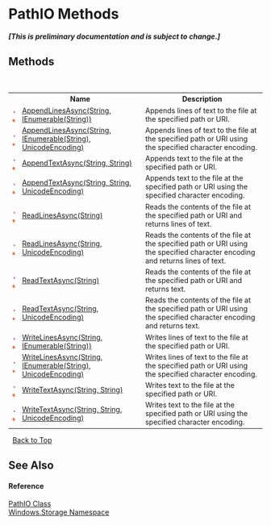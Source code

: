 # PathIO Methods
 _**\[This is preliminary documentation and is subject to change.\]**_


## Methods
&nbsp;<table><tr><th></th><th>Name</th><th>Description</th></tr><tr><td>![Public method](media/pubmethod.gif "Public method")![Static member](media/static.gif "Static member")</td><td><a href="M_Windows_Storage_PathIO_AppendLinesAsync">AppendLinesAsync(String, IEnumerable(String))</a></td><td>
Appends lines of text to the file at the specified path or URI.</td></tr><tr><td>![Public method](media/pubmethod.gif "Public method")![Static member](media/static.gif "Static member")</td><td><a href="M_Windows_Storage_PathIO_AppendLinesAsync_1">AppendLinesAsync(String, IEnumerable(String), UnicodeEncoding)</a></td><td>
Appends lines of text to the file at the specified path or URI using the specified character encoding.</td></tr><tr><td>![Public method](media/pubmethod.gif "Public method")![Static member](media/static.gif "Static member")</td><td><a href="M_Windows_Storage_PathIO_AppendTextAsync">AppendTextAsync(String, String)</a></td><td>
Appends text to the file at the specified path or URI.</td></tr><tr><td>![Public method](media/pubmethod.gif "Public method")![Static member](media/static.gif "Static member")</td><td><a href="M_Windows_Storage_PathIO_AppendTextAsync_1">AppendTextAsync(String, String, UnicodeEncoding)</a></td><td>
Appends text to the file at the specified path or URI using the specified character encoding.</td></tr><tr><td>![Public method](media/pubmethod.gif "Public method")![Static member](media/static.gif "Static member")</td><td><a href="M_Windows_Storage_PathIO_ReadLinesAsync">ReadLinesAsync(String)</a></td><td>
Reads the contents of the file at the specified path or URI and returns lines of text.</td></tr><tr><td>![Public method](media/pubmethod.gif "Public method")![Static member](media/static.gif "Static member")</td><td><a href="M_Windows_Storage_PathIO_ReadLinesAsync_1">ReadLinesAsync(String, UnicodeEncoding)</a></td><td>
Reads the contents of the file at the specified path or URI using the specified character encoding and returns lines of text.</td></tr><tr><td>![Public method](media/pubmethod.gif "Public method")![Static member](media/static.gif "Static member")</td><td><a href="M_Windows_Storage_PathIO_ReadTextAsync">ReadTextAsync(String)</a></td><td>
Reads the contents of the file at the specified path or URI and returns text.</td></tr><tr><td>![Public method](media/pubmethod.gif "Public method")![Static member](media/static.gif "Static member")</td><td><a href="M_Windows_Storage_PathIO_ReadTextAsync_1">ReadTextAsync(String, UnicodeEncoding)</a></td><td>
Reads the contents of the file at the specified path or URI using the specified character encoding and returns text.</td></tr><tr><td>![Public method](media/pubmethod.gif "Public method")![Static member](media/static.gif "Static member")</td><td><a href="M_Windows_Storage_PathIO_WriteLinesAsync">WriteLinesAsync(String, IEnumerable(String))</a></td><td>
Writes lines of text to the file at the specified path or URI.</td></tr><tr><td>![Public method](media/pubmethod.gif "Public method")![Static member](media/static.gif "Static member")</td><td><a href="M_Windows_Storage_PathIO_WriteLinesAsync_1">WriteLinesAsync(String, IEnumerable(String), UnicodeEncoding)</a></td><td>
Writes lines of text to the file at the specified path or URI using the specified character encoding.</td></tr><tr><td>![Public method](media/pubmethod.gif "Public method")![Static member](media/static.gif "Static member")</td><td><a href="M_Windows_Storage_PathIO_WriteTextAsync">WriteTextAsync(String, String)</a></td><td>
Writes text to the file at the specified path or URI.</td></tr><tr><td>![Public method](media/pubmethod.gif "Public method")![Static member](media/static.gif "Static member")</td><td><a href="M_Windows_Storage_PathIO_WriteTextAsync_1">WriteTextAsync(String, String, UnicodeEncoding)</a></td><td>
Writes text to the file at the specified path or URI using the specified character encoding.</td></tr></table>&nbsp;
<a href="#pathio-methods">Back to Top</a>

## See Also


#### Reference
<a href="T_Windows_Storage_PathIO">PathIO Class</a><br /><a href="N_Windows_Storage">Windows.Storage Namespace</a><br />